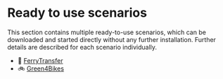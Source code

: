 # Ready to use scenarios

This section contains multiple ready-to-use scenarios, which can be downloaded and started directly without any further installation. Further details are described for each scenario individually.


* :ship: [FerryTransfer](ferry_transfer.md) 
* :bike: [Green4Bikes](green_4_bikes.md)